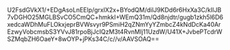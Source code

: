 U2FsdGVkX1/+EDgAsoLnEElp/grxlX2x+BYodQM/dilJ9KDd6r6HxXa3C/kIlJB7vDGHO25MGLBSvCO5CmQC+hmkkI+WEmQ31m/Qd8njdtr/gugb1zkh5l6D6xedcaWDhMuFLOkxjeprBVWsvyr9PSmiH2qZNmYyYZmbcZ4kNdDcKa40ArEzwyVobcmsbS3YVvJ81rpoBjJcIQzM3t4RvnMIj11UzdW/U41X+JvbePTcdrWSZMqbZH6OaeY+8wOYP+jPKs34C/c//v/AAVSOAQ==